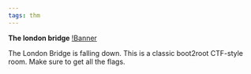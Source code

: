 ```yaml
---
tags: thm
---
```

**The london bridge**
[!Banner](./src/uploads/thelondonbrigde.png)

The London Bridge is falling down.
This is a classic boot2root CTF-style room. Make sure to get all the flags.